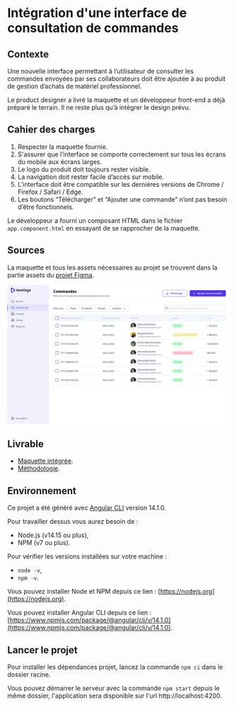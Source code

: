 # Intégration d'une interface de consultation de commandes

## Contexte

Une nouvelle interface permettant à l’utilisateur de consulter les commandes envoyées par ses collaborateurs doit être ajoutée à au produit de gestion d’achats de matériel professionnel.

Le product designer a livré la maquette et un développeur front-end a déjà préparé le terrain. Il ne reste plus qu’à intégrer le design prévu.

## Cahier des charges

1. Respecter la maquette fournie.
2. S'assurer que l’interface se comporte correctement sur tous les écrans du mobile aux écrans larges.
3. Le logo du produit doit toujours rester visible.
4. La navigation doit rester facile d’accès sur mobile.
5. L’interface doit être compatible sur les dernières versions de Chrome / Firefox / Safari / Edge.
7. Les boutons “Télécharger” et “Ajouter une commande” n’ont pas besoin d’être fonctionnels.

Le développeur a fourni un composant HTML dans le fichier `app.component.html` en essayant de se rapprocher de la maquette.

## Sources

La maquette et tous les assets nécessaires au projet se trouvent dans la partie assets du [projet Figma](https://www.figma.com/file/ECWWfZYw2B5X8mLvkQrFdT/interface?node-id=2%3A2&t=6OLbh8YGkPYjGjv9-1).

![maquette](test-fed.png "Maquette")

## Livrable

- [Maquette intégrée](https://pascaltassel.github.io/responsive-integration/).
- [Méthodologie](methodology.md).

## Environnement

Ce projet a été généré avec [Angular CLI](https://github.com/angular/angular-cli) version 14.1.0.

Pour travailler dessus vous aurez besoin de :
- Node.js (v14.15 ou plus),
- NPM (v7 ou plus).

Pour vérifier les versions installées sur votre machine :
- `node -v`,
- `npm -v`.

Vous pouvez installer Node et NPM depuis ce lien : [https://nodejs.org](https://nodejs.org).

Vous pouvez installer Angular CLI depuis ce lien : [https://www.npmjs.com/package/@angular/cli/v/14.1.0](https://www.npmjs.com/package/@angular/cli/v/14.1.0).

## Lancer le projet

Pour installer les dépendances projet, lancez la commande `npm ci` dans le dossier racine.

Vous pouvez démarrer le serveur avec la commande `npm start` depuis le même dossier, l'application sera disponible sur l'url http://localhost:4200.
